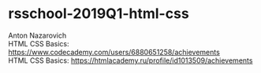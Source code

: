 # rsschool-2019Q1-html-css
Anton Nazarovich  
HTML CSS Basics: https://www.codecademy.com/users/6880651258/achievements   
HTML CSS Basics: https://htmlacademy.ru/profile/id1013509/achievements   
